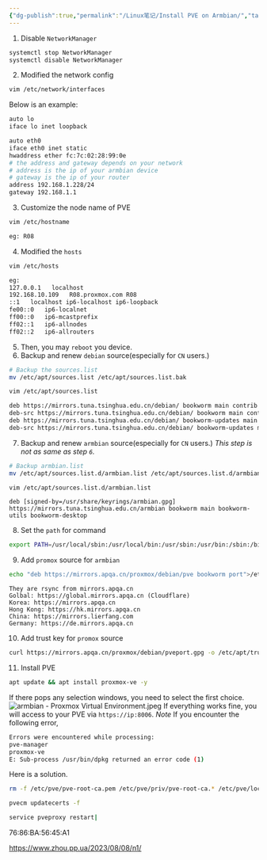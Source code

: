 ```yaml
---
{"dg-publish":true,"permalink":"/Linux笔记/Install PVE on Armbian/","tags":["PVE","Armbian","Linux"],"noteIcon":"","created":"2024-04-24T22:00:12.537+08:00","updated":"2024-05-13T22:42:55.588+08:00"}
---
```


1.	Disable `NetworkManager`
```bash
systemctl stop NetworkManager
systemctl disable NetworkManager
```
2. Modified the network config
```bash
vim /etc/network/interfaces 
```
Below is an example:
```bash
auto lo
iface lo inet loopback

auto eth0
iface eth0 inet static
hwaddress ether fc:7c:02:28:99:0e
# the address and gateway depends on your network
# address is the ip of your armbian device
# gateway is the ip of your router
address 192.168.1.228/24
gateway 192.168.1.1
```
3.	Customize the node name of PVE
```bash
vim /etc/hostname

eg: R08
```
4. Modified the `hosts`
```bash 
vim /etc/hosts

eg:
127.0.0.1   localhost
192.168.10.109   R08.proxmox.com R08
::1   localhost ip6-localhost ip6-loopback
fe00::0   ip6-localnet
ff00::0   ip6-mcastprefix
ff02::1   ip6-allnodes
ff02::2   ip6-allrouters

```
5.  Then, you may `reboot` you device.
6.	Backup and renew `debian` source(especially for `CN` users.)
```bash
# Backup the sources.list
mv /etc/apt/sources.list /etc/apt/sources.list.bak
```

```bash
vim /etc/apt/sources.list
```

```bash
deb https://mirrors.tuna.tsinghua.edu.cn/debian/ bookworm main contrib non-free non-free-firmware
deb-src https://mirrors.tuna.tsinghua.edu.cn/debian/ bookworm main contrib non-free non-free-firmware
deb https://mirrors.tuna.tsinghua.edu.cn/debian/ bookworm-updates main contrib non-free non-free-firmware
deb-src https://mirrors.tuna.tsinghua.edu.cn/debian/ bookworm-updates main contrib non-free non-free-firmware
```

7. Backup and renew `armbian` source(especially for `CN` users.)
*This step is not as same as step `6`.*
```bash
# Backup armbian.list
mv /etc/apt/sources.list.d/armbian.list /etc/apt/sources.list.d/armbian.list.bak
```

```bash
vim /etc/apt/sources.list.d/armbian.list
```

```
deb [signed-by=/usr/share/keyrings/armbian.gpg] https://mirrors.tuna.tsinghua.edu.cn/armbian bookworm main bookworm-utils bookworm-desktop
```
8.	Set the `path` for command
```bash
export PATH=/usr/local/sbin:/usr/local/bin:/usr/sbin:/usr/bin:/sbin:/bin
```
9. Add `promox` source for `armbian`
```bash
echo "deb https://mirrors.apqa.cn/proxmox/debian/pve bookworm port">/etc/apt/sources.list.d/pveport.list 
```

```file
They are rsync from mirrors.apqa.cn  
Golbal: https://global.mirrors.apqa.cn (Cloudflare)  
Korea: https://mirrors.apqa.cn  
Hong Kong: https://hk.mirrors.apqa.cn  
China: https://mirrors.lierfang.com  
Germany: https://de.mirrors.apqa.cn
```
10. Add trust key for `promox` source
```bash
curl https://mirrors.apqa.cn/proxmox/debian/pveport.gpg -o /etc/apt/trusted.gpg.d/pveport.gpg
```

11. Install PVE
```bash
apt update && apt install proxmox-ve -y
```

If there pops any selection windows, you need to select the first choice.
![armbian - Proxmox Virtual Environment.jpeg](/img/user/Linux%E7%AC%94%E8%AE%B0/assets/armbian%20-%20Proxmox%20Virtual%20Environment.jpeg)
If everything works fine, you will access to your PVE via `https://ip:8006`.
*Note*
If you encounter the following error,
```bash
Errors were encountered while processing:  
pve-manager  
proxmox-ve  
E: Sub-process /usr/bin/dpkg returned an error code (1)
```

Here is a solution.
```bash
rm -f /etc/pve/pve-root-ca.pem /etc/pve/priv/pve-root-ca.* /etc/pve/local/pve-ssl.*

pvecm updatecerts -f

service pveproxy restart|
```


76:86:BA:56:45:A1

https://www.zhou.pp.ua/2023/08/08/n1/


